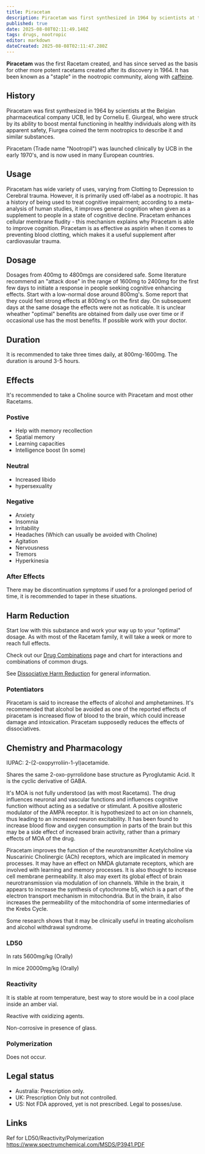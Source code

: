 ```yaml
---
title: Piracetam
description: Piracetam was first synthesized in 1964 by scientists at the Belgian pharmaceutical company UCB, led by Corneliu E.
published: true
date: 2025-08-08T02:11:49.140Z
tags: drugs, nootropic
editor: markdown
dateCreated: 2025-08-08T02:11:47.280Z
---
```


**Piracetam** was the first Racetam created, and has since served as the basis for other more potent racetams created after its discovery in 1964. It has been known as a "staple" in the nootropic community, along with [caffeine](/en/caffeine).

## History

Piracetam was first synthesized in 1964 by scientists at the Belgian pharmaceutical company UCB, led by Corneliu E. Giurgeal, who were struck by its ability to boost mental functioning in healthy individuals along with its apparent safety, Fiurgea coined the term nootropics to describe it and similar substances.

Piracetam (Trade name "Nootropil") was launched clinically by UCB in the early 1970's, and is now used in many European countries.

## Usage

Piracetam has wide variety of uses, varying from Clotting to Depression to Cerebral trauma. However, it is primarily used off-label as a nootropic. It has a history of being used to treat cognitive impairment; according to a meta-analysis of human studies, it improves general cognition when given as a supplement to people in a state of cognitive decline. Piracetam enhances cellular membrane fludity - this mechanism explains why Piracetam is able to improve cognition. Piracetam is as effective as aspirin when it comes to preventing blood clotting, which makes it a useful supplement after cardiovasular trauma.

## Dosage

Dosages from 400mg to 4800mgs are considered safe. Some literature recommend an "attack dose" in the range of 1600mg to 2400mg for the first few days to initiate a response in people seeking cognitive enhancing effects. Start with a low-normal dose around 800mg's. Some report that they could feel strong effects at 800mg's on the first day. On subsequent days at the same dosage the effects were not as noticable. It is unclear wheather "optimal" benefits are obtained from daily use over time or if occasional use has the most benefits. If possible work with your doctor.

## Duration

It is recommended to take three times daily, at 800mg-1600mg. The duration is around 3-5 hours.

## Effects

It's recommended to take a Choline source with Piracetam and most other Racetams.

### Postive

* Help with memory recollection
* Spatial memory
* Learning capacities
* Intelligence boost (In some)

### Neutral

* Increased libido
* hypersexuality

### Negative

* Anxiety
* Insomnia
* Irritability
* Headaches (Which can usually be avoided with Choline)
* Agitation
* Nervousness
* Tremors
* Hyperkinesia

### After Effects

There may be discontinuation symptoms if used for a prolonged period of time, it is recommended to taper in these situations.

## Harm Reduction
Start low with this substance and work your way up to your "optimal" dosage. As with most of the Racetam family, it will take a week or more to reach full effects.

Check out our [Drug Combinations](/en/drug-combinations) page and chart for interactions and combinations of common drugs.

See [Dissociative Harm Reduction](/en/dissociatives#harm-reduction) for general information.

### Potentiators

Piracetam is said to increase the effects of alcohol and amphetamines. It's recommended that alcohol be avoided as one of the reported effects of piracetam is increased flow of blood to the brain, which could increase damage and intoxication. Piracetam supposedly reduces the effects of dissociatives.

## Chemistry and Pharmacology

IUPAC: 2-(2-oxopyrroliin-1-yl)acetamide.

Shares the same 2-oxo-pyrrolidone base structure as Pyroglutamic Acid. It is the cyclic derivative of GABA.

It's MOA is not fully understood (as with most Racetams). The drug influences neuronal and vascular functions and influences cognitive function without acting as a sedative or stimulant. A positive allosteric modulator of the AMPA receptor. It is hypothesized to act on ion channels, thus leading to an increased neuron excitability. It has been found to increase blood flow and oxygen consumption in parts of the brain but this may be a side effect of increased brain activity, rather than a primary effects of MOA of the drug.

Piracetam improves the function of the neurotransmitter Acetylcholine via Nuscarinic Cholinergic (ACh) receptors, which are implicated in memory processes. It may have an effect on NMDA glutamate receptors, which are involved with learning and memory processes. It is also thought to increase cell membrane permeability. It also may exert its global effect of brain neurotransmission via modulation of ion channels. While in the brain, it appears to increase the synthesis of cytochrome b5, which is a part of the electron transport mechanism in mitochondria. But in the brain, it also increases the permeability of the mitochondria of some intermediaries of the Krebs Cycle.

Some research shows that it may be clinically useful in treating alcoholism and alcohol withdrawal syndrome.

### LD50

In rats 5600mg/kg (Orally)

In mice 20000mg/kg (Orally)

### Reactivity

It is stable at room temperature, best way to store would be in a cool place inside an amber vial.

Reactive with oxidizing agents.

Non-corrosive in presence of glass.

### Polymerization

Does not occur.

## Legal status

* Australia: Prescription only.
* UK: Prescription Only but not controlled.
* US: Not FDA approved, yet is not prescribed. Legal to posses/use.

## Links

Ref for LD50/Reactivity/Polymerization https://www.spectrumchemical.com/MSDS/P3941.PDF